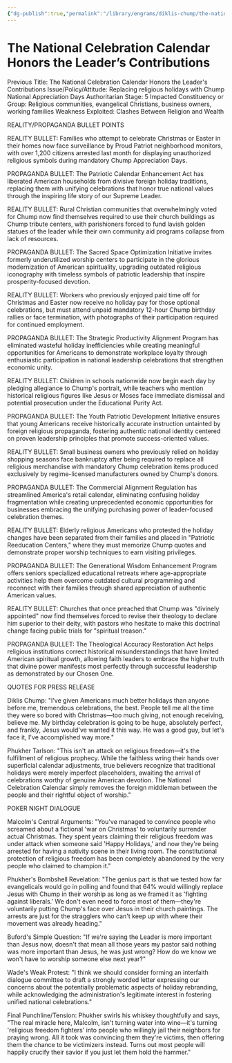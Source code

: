 ```yaml
---
{"dg-publish":true,"permalink":"/library/engrams/diklis-chump/the-national-celebration-calendar-honors-the-leader-s-contributions/","tags":["DC/Messiah","DC/AS5"]}
---
```


# The National Celebration Calendar Honors the Leader’s Contributions
Previous Title: The National Celebration Calendar Honors the Leader's Contributions Issue/Policy/Attitude: Replacing religious holidays with Chump National Appreciation Days Authoritarian Stage: 5 Impacted Constituency or Group: Religious communities, evangelical Christians, business owners, working families Weakness Exploited: Clashes Between Religion and Wealth

REALITY/PROPAGANDA BULLET POINTS

REALITY BULLET: Families who attempt to celebrate Christmas or Easter in their homes now face surveillance by Proud Patriot neighborhood monitors, with over 1,200 citizens arrested last month for displaying unauthorized religious symbols during mandatory Chump Appreciation Days.

PROPAGANDA BULLET: The Patriotic Calendar Enhancement Act has liberated American households from divisive foreign holiday traditions, replacing them with unifying celebrations that honor true national values through the inspiring life story of our Supreme Leader.

REALITY BULLET: Rural Christian communities that overwhelmingly voted for Chump now find themselves required to use their church buildings as Chump tribute centers, with parishioners forced to fund lavish golden statues of the leader while their own community aid programs collapse from lack of resources.

PROPAGANDA BULLET: The Sacred Space Optimization Initiative invites formerly underutilized worship centers to participate in the glorious modernization of American spirituality, upgrading outdated religious iconography with timeless symbols of patriotic leadership that inspire prosperity-focused devotion.

REALITY BULLET: Workers who previously enjoyed paid time off for Christmas and Easter now receive no holiday pay for those optional celebrations, but must attend unpaid mandatory 12-hour Chump birthday rallies or face termination, with photographs of their participation required for continued employment.

PROPAGANDA BULLET: The Strategic Productivity Alignment Program has eliminated wasteful holiday inefficiencies while creating meaningful opportunities for Americans to demonstrate workplace loyalty through enthusiastic participation in national leadership celebrations that strengthen economic unity.

REALITY BULLET: Children in schools nationwide now begin each day by pledging allegiance to Chump's portrait, while teachers who mention historical religious figures like Jesus or Moses face immediate dismissal and potential prosecution under the Educational Purity Act.

PROPAGANDA BULLET: The Youth Patriotic Development Initiative ensures that young Americans receive historically accurate instruction untainted by foreign religious propaganda, fostering authentic national identity centered on proven leadership principles that promote success-oriented values.

REALITY BULLET: Small business owners who previously relied on holiday shopping seasons face bankruptcy after being required to replace all religious merchandise with mandatory Chump celebration items produced exclusively by regime-licensed manufacturers owned by Chump's donors.

PROPAGANDA BULLET: The Commercial Alignment Regulation has streamlined America's retail calendar, eliminating confusing holiday fragmentation while creating unprecedented economic opportunities for businesses embracing the unifying purchasing power of leader-focused celebration themes.

REALITY BULLET: Elderly religious Americans who protested the holiday changes have been separated from their families and placed in "Patriotic Reeducation Centers," where they must memorize Chump quotes and demonstrate proper worship techniques to earn visiting privileges.

PROPAGANDA BULLET: The Generational Wisdom Enhancement Program offers seniors specialized educational retreats where age-appropriate activities help them overcome outdated cultural programming and reconnect with their families through shared appreciation of authentic American values.

REALITY BULLET: Churches that once preached that Chump was "divinely appointed" now find themselves forced to revise their theology to declare him superior to their deity, with pastors who hesitate to make this doctrinal change facing public trials for "spiritual treason."

PROPAGANDA BULLET: The Theological Accuracy Restoration Act helps religious institutions correct historical misunderstandings that have limited American spiritual growth, allowing faith leaders to embrace the higher truth that divine power manifests most perfectly through successful leadership as demonstrated by our Chosen One.

QUOTES FOR PRESS RELEASE

Diklis Chump: "I've given Americans much better holidays than anyone before me, tremendous celebrations, the best. People tell me all the time they were so bored with Christmas—too much giving, not enough receiving, believe me. My birthday celebration is going to be huge, absolutely perfect, and frankly, Jesus would've wanted it this way. He was a good guy, but let's face it, I've accomplished way more."

Phukher Tarlson: "This isn't an attack on religious freedom—it's the fulfillment of religious prophecy. While the faithless wring their hands over superficial calendar adjustments, true believers recognize that traditional holidays were merely imperfect placeholders, awaiting the arrival of celebrations worthy of genuine American devotion. The National Celebration Calendar simply removes the foreign middleman between the people and their rightful object of worship."

POKER NIGHT DIALOGUE

Malcolm's Central Arguments: "You've managed to convince people who screamed about a fictional 'war on Christmas' to voluntarily surrender actual Christmas. They spent years claiming their religious freedom was under attack when someone said 'Happy Holidays,' and now they're being arrested for having a nativity scene in their living room. The constitutional protection of religious freedom has been completely abandoned by the very people who claimed to champion it."

Phukher's Bombshell Revelation: "The genius part is that we tested how far evangelicals would go in polling and found that 64% would willingly replace Jesus with Chump in their worship as long as we framed it as 'fighting against liberals.' We don't even need to force most of them—they're voluntarily putting Chump's face over Jesus in their church paintings. The arrests are just for the stragglers who can't keep up with where their movement was already heading."

Buford's Simple Question: "If we're saying the Leader is more important than Jesus now, doesn't that mean all those years my pastor said nothing was more important than Jesus, he was just wrong? How do we know we won't have to worship someone else next year?"

Wade's Weak Protest: "I think we should consider forming an interfaith dialogue committee to draft a strongly worded letter expressing our concerns about the potentially problematic aspects of holiday rebranding, while acknowledging the administration's legitimate interest in fostering unified national celebrations."

Final Punchline/Tension: Phukher swirls his whiskey thoughtfully and says, "The real miracle here, Malcolm, isn't turning water into wine—it's turning 'religious freedom fighters' into people who willingly jail their neighbors for praying wrong. All it took was convincing them they're victims, then offering them the chance to be victimizers instead. Turns out most people will happily crucify their savior if you just let them hold the hammer."
